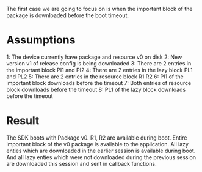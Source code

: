 The first case we are going to focus on is when the important block of the package is downloaded before the boot timeout. 

# Assumptions
1: The device currently have package and resource v0 on disk
2: New version v1 of release config is being downloaded
3: There are 2 entries in the important block PI1 and PI2
4: There are 2 entries in the lazy block PL1 and PL2
5: There are 2 entries in the resource block R1 R2
6: PI1 of the important block downloads before the timeout
7: Both entries of resource block downloads before the timeout
8: PL1 of the lazy block downloads before the timeout

# Result
The SDK boots with Package v0. R1, R2 are available during boot. Entire important block of the v0 package is available to the application. All lazy enties which are downloaded in the earlier session is available during boot. And all lazy enties which were not downloaded during the previous session are downloaded this session and sent in callback functions.